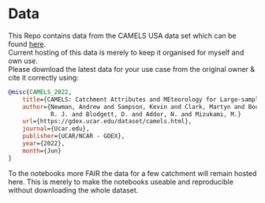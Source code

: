 # Data
This Repo contains data from the CAMELS USA data set which can be found [here](https://ral.ucar.edu/solutions/products/camels). <br>
Current hosting of this data is merely to keep it organised for myself and own use. <br>
Please download the latest data for your use case from the original owner & cite it correctly using:
```bib 
@misc{CAMELS_2022,
    title={CAMELS: Catchment Attributes and MEteorology for Large-sample Studies}
    author={Newman, Andrew and Sampson, Kevin and Clark, Martyn and Bock, A. and Viger, 
            R. J. and Blodgett, D. and Addor, N. and Mizukami, M.}
    url={https://gdex.ucar.edu/dataset/camels.html}, 
    journal={Ucar.edu}, 
    publisher={UCAR/NCAR - GDEX}, 
    year={2022}, 
    month={Jun} 
}
```
To the notebooks more FAIR the data for a few catchment will remain hosted here. 
This is merely to make the notebooks useable and reproducible without downloading the whole dataset.